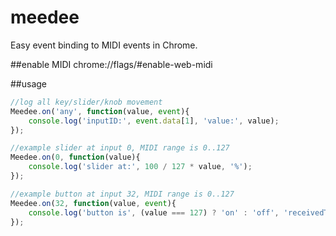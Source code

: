 # meedee
Easy event binding to MIDI events in Chrome.

##enable MIDI
chrome://flags/#enable-web-midi

##usage
```javascript
//log all key/slider/knob movement
Meedee.on('any', function(value, event){
	console.log('inputID:', event.data[1], 'value:', value);
});
```

```javascript
//example slider at input 0, MIDI range is 0..127
Meedee.on(0, function(value){
	console.log('slider at:', 100 / 127 * value, '%');
});
```

```javascript
//example button at input 32, MIDI range is 0..127
Meedee.on(32, function(value, event){
	console.log('button is', (value === 127) ? 'on' : 'off', 'receivedTime:', event.receivedTime);
});
```
